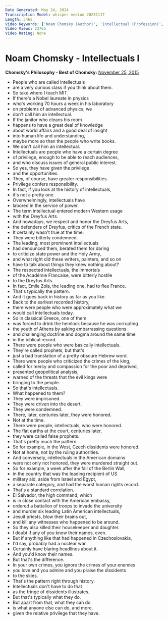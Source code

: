 ```yaml
---
Date Generated: May 24, 2024
Transcription Model: whisper medium 20231117
Length: 346s
Video Keywords: ['Noam Chomsky (Author)', 'Intellectual (Profession)', 'Philosophy (Field Of Study)', 'Propaganda (Quotation Subject)', 'Power', 'Socrates (Film Story Contributor)', 'Dissident (Literature Subject)']
Video Views: 23765
Video Rating: None
---
```


# Noam Chomsky - Intellectuals I
**Chomsky's Philosophy - Best of Chomsky:** [November 25, 2015](https://www.youtube.com/watch?v=hgzG8QiaFp4)
*  People who are called intellectuals
*  are a very curious class if you think about them.
*  So take where I teach MIT.
*  If there's a Nobel laureate in physics
*  who's working 70 hours a week in his laboratory
*  on problems of advanced physics, we
*  don't call him an intellectual.
*  If the janitor who cleans his room
*  happens to have a great deal of knowledge
*  about world affairs and a good deal of insight
*  into human life and understanding,
*  maybe more so than the people who write books.
*  We don't call him an intellectual.
*  Intellectuals are people who have a certain degree
*  of privilege, enough to be able to reach audiences,
*  and who discuss issues of general public interest.
*  So yes, they have given the privilege
*  and the opportunities.
*  They, of course, have greater responsibilities.
*  Privilege confers responsibility.
*  In fact, if you look at the history of intellectuals,
*  it's not a pretty one.
*  Overwhelmingly, intellectuals have
*  labored in the service of power.
*  The term intellectual entered modern Western usage
*  with the Dreyfus Arts.
*  And nowadays, we respect and honor the Dreyfus Arts,
*  the defenders of Dreyfus, critics of the French state.
*  It certainly wasn't true at the time.
*  They were bitterly condemned.
*  The leading, most prominent intellectuals
*  had denounced them, berated them for daring
*  to criticize state power and the Holy Army,
*  and what right did these writers, painters, and so on
*  have to talk about things they knew nothing about?
*  The respected intellectuals, the immortals
*  of the Académie Francaise, were bitterly hostile
*  to the Dreyfus Arts.
*  In fact, Emile Zola, the leading one, had to flee France.
*  That's typically the pattern.
*  And it goes back in history as far as you like.
*  Back to the earliest recorded history,
*  there were people who were approximately what we
*  would call intellectuals today.
*  So in classical Greece, one of them
*  was forced to drink the hemlock because he was corrupting
*  the youth of Athens by asking embarrassing questions
*  and challenging doctrine and dogma around the same time
*  in the biblical record.
*  There were people who were basically intellectuals.
*  They're called prophets, but that's
*  just a bad translation of a pretty obscure Hebrew word.
*  There were people who criticized the crimes of the king,
*  called for mercy and compassion for the poor and deprived,
*  presented geopolitical analysis,
*  warned of the threats that the evil kings were
*  bringing to the people.
*  So that's intellectuals.
*  What happened to them?
*  They were imprisoned.
*  They were driven into the desert.
*  They were condemned.
*  There, later, centuries later, they were honored.
*  Not at the time.
*  There were people, intellectuals, who were honored.
*  The flat earths at the court, centuries later,
*  they were called false prophets.
*  That's pretty much the pattern.
*  So for example, in the West, Czech dissidents were honored.
*  Not at home, not by the ruling authorities.
*  And conversely, intellectuals in the American domains
*  were not only not honored, they were murdered straight out.
*  So for example, a week after the fall of the Berlin Wall,
*  in the country that was the leading recipient of US
*  military aid, aside from Israel and Egypt,
*  a separate category, and had the worst human rights record.
*  That's a standard correlation.
*  El Salvador, the high command, which
*  is in close contact with the American embassy,
*  ordered a battalion of troops to invade the university
*  and murder six leading Latin American intellectuals,
*  Jesuit priests, blow their brains out,
*  and kill any witnesses who happened to be around.
*  So they also killed their housekeeper and daughter.
*  I doubt if any of you know their names, even.
*  But if anything like that had happened in Czechoslovakia,
*  I'd say, probably had a nuclear war.
*  Certainly have blaring headlines about it.
*  And you'd know their names.
*  But that's the difference.
*  In your own crimes, you ignore the crimes of your enemies
*  you love and you admire and you praise the dissidents
*  to the skies.
*  That's the pattern right through history.
*  Intellectuals don't have to do that
*  as the fringe of dissidents illustrates.
*  But that's typically what they do.
*  But apart from that, what they can do
*  is what anyone else can do, and more,
*  given the relative privilege that they have.
